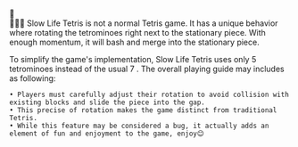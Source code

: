 🧱    
🧱🧱🧱
Slow Life Tetris  is not a normal Tetris game. It has a unique behavior where rotating the tetrominoes right next to the stationary piece. With enough momentum, it will bash and merge into the stationary piece.

To simplify the game's implementation, Slow Life Tetris uses only 5 tetrominoes instead of the usual 7 . The overall playing guide may includes as following:

    • Players must carefully adjust their rotation to avoid collision with existing blocks and slide the piece into the gap.
    • This precise of rotation makes the game distinct from traditional Tetris.
    • While this feature may be considered a bug, it actually adds an element of fun and enjoyment to the game, enjoy😊